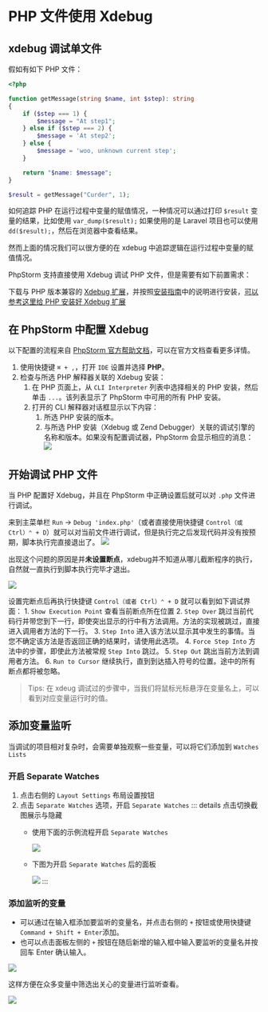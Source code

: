 # PHP 文件使用 Xdebug

## xdebug 调试单文件

假如有如下 PHP 文件：

```php
<?php

function getMessage(string $name, int $step): string
{
    if ($step === 1) {
        $message = "At step1";
    } else if ($step === 2) {
        $message = 'At step2';
    } else {
        $message = 'woo, unknown current step';
    }

    return "$name: $message";
}

$result = getMessage("Curder", 1);
```

如何追踪 PHP 在运行过程中变量的赋值情况，一种情况可以通过打印 `$result` 变量的结果，比如使用 `var_dump($result);` 如果使用的是 Laravel 项目也可以使用 `dd($result);`，然后在浏览器中查看结果。

然而上面的情况我们可以很方便的在 xdebug 中追踪逻辑在运行过程中变量的赋值情况。


PhpStorm 支持直接使用 Xdebug 调试 PHP 文件，但是需要有如下前置需求：

下载与 PHP 版本兼容的 [Xdebug 扩展](https://www.xdebug.org/)，并按照[安装指南](https://xdebug.org/docs/install)中的说明进行安装，[可以参考这里给 PHP 安装好 Xdebug 扩展](https://www.jetbrains.com/help/phpstorm/configuring-xdebug.html#updatingPhpIni)

## 在 PhpStorm 中配置 Xdebug

以下配置的流程来自 [PhpStorm 官方帮助文档](https://www.jetbrains.com/help/phpstorm/configuring-xdebug.html#integrationWithProduct)，可以在官方文档查看更多详情。

1. 使用快捷键 `⌘ + ,`，打开 `IDE` 设置并选择 **PHP**。
2. 检查与所选 PHP 解释器关联的 Xdebug 安装：
   1. 在 PHP 页面上，从 `CLI Interpreter` 列表中选择相关的 PHP 安装，然后单击 `...`。该列表显示了 PhpStorm 中可用的所有 PHP 安装。
   2. 打开的 CLI 解释器对话框显示以下内容：
      1. 所选 PHP 安装的版本。
      2. 与所选 PHP 安装（Xdebug 或 Zend Debugger）关联的调试引擎的名称和版本。如果没有配置调试器，PhpStorm 会显示相应的消息：
      ![](./images/xdebug-for-signal-php-file/cli-general-info.png)


## 开始调试 PHP 文件

当 PHP 配置好 Xdebug，并且在 PhpStorm 中正确设置后就可以对 `.php` 文件进行调试。

来到主菜单栏 `Run` -> `Debug 'index.php'`（或者直接使用快捷键 `Control（或 Ctrl）⌃ + D`）就可以对当前文件进行调试，但是执行完之后发现代码并没有按预期，脚本执行完直接退出了。
![](./images/xdebug-for-signal-php-file/start-debugging-php-script.png)

出现这个问题的原因是并**未设置断点**，xdebug并不知道从哪儿截断程序的执行，自然就一直执行到脚本执行完毕才退出。

![](./images/xdebug-for-signal-php-file/click-to-set-endpoint.png)

设置完断点后再执行快捷键 `Control（或者 Ctrl）⌃ + D` 就可以看到如下调试界面：
    1. `Show Execution Point` 查看当前断点所在位置
    2. `Step Over` 跳过当前代码行并带您到下一行，即使突出显示的行中有方法调用。方法的实现被跳过，直接进入调用者方法的下一行。
    3. `Step Into` 进入该方法以显示其中发生的事情。当您不确定该方法是否返回正确的结果时，请使用此选项。
    4. `Force Step Into` 方法中的步骤，即使此方法被常规 `Step Into` 跳过。
    5. `Step Out` 跳出当前方法到调用者方法。
    6. `Run to Cursor` 继续执行，直到到达插入符号的位置。途中的所有断点都将被忽略。

> Tips: 在 xdeug 调试过的步骤中，当我们将鼠标光标悬浮在变量名上，可以看到对应变量运行时的值。


## 添加变量监听


当调试的项目相对复杂时，会需要单独观察一些变量，可以将它们添加到 `Watches Lists`

### 开启 Separate Watches

1. 点击右侧的 `Layout Settings` 布局设置按钮
2. 点击 `Separate Watches` 选项，开启 `Separate Watches`
    ::: details 点击切换截图展示与隐藏
    - 使用下面的示例流程开启 `Separate Watches`

        ![](./images/xdebug-for-signal-php-file/add-separate-watches-panel.png)
    
    - 下图为开启 `Separate Watches` 后的面板

        ![](./images/xdebug-for-signal-php-file/default-separate-watches-panel.png)
    :::

### 添加监听的变量

- 可以通过在输入框添加要监听的变量名，并点击右侧的 `+` 按钮或使用快捷键`Command + Shift + Enter`添加。
- 也可以点击面板左侧的 `+` 按钮在随后新增的输入框中输入要监听的变量名并按回车 Enter 确认输入。

![](./images/xdebug-for-signal-php-file/add-variable-to-watches.gif)

这样方便在众多变量中筛选出关心的变量进行监听查看。

![](./images/xdebug-for-signal-php-file/show-variables-on-watches.png)
